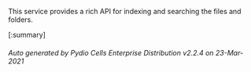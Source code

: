 






This service provides a rich API for indexing and searching the files and folders.

[:summary]

###### Auto generated by Pydio Cells Enterprise Distribution v2.2.4 on 23-Mar-2021
